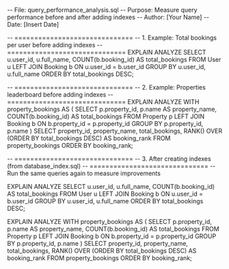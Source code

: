 -- File: query_performance_analysis.sql
-- Purpose: Measure query performance before and after adding indexes
-- Author: [Your Name]
-- Date: [Insert Date]

-- ==============================
-- 1. Example: Total bookings per user before adding indexes
-- ==============================
EXPLAIN ANALYZE
SELECT 
    u.user_id,
    u.full_name,
    COUNT(b.booking_id) AS total_bookings
FROM User u
LEFT JOIN Booking b
    ON u.user_id = b.user_id
GROUP BY u.user_id, u.full_name
ORDER BY total_bookings DESC;

-- ==============================
-- 2. Example: Properties leaderboard before adding indexes
-- ==============================
EXPLAIN ANALYZE
WITH property_bookings AS (
    SELECT
        p.property_id,
        p.name AS property_name,
        COUNT(b.booking_id) AS total_bookings
    FROM Property p
    LEFT JOIN Booking b
        ON b.property_id = p.property_id
    GROUP BY p.property_id, p.name
)
SELECT
    property_id,
    property_name,
    total_bookings,
    RANK() OVER (ORDER BY total_bookings DESC) AS booking_rank
FROM property_bookings
ORDER BY booking_rank;

-- ==============================
-- 3. After creating indexes (from database_index.sql)
-- ==============================
-- Run the same queries again to measure improvements

EXPLAIN ANALYZE
SELECT 
    u.user_id,
    u.full_name,
    COUNT(b.booking_id) AS total_bookings
FROM User u
LEFT JOIN Booking b
    ON u.user_id = b.user_id
GROUP BY u.user_id, u.full_name
ORDER BY total_bookings DESC;

EXPLAIN ANALYZE
WITH property_bookings AS (
    SELECT
        p.property_id,
        p.name AS property_name,
        COUNT(b.booking_id) AS total_bookings
    FROM Property p
    LEFT JOIN Booking b
        ON b.property_id = p.property_id
    GROUP BY p.property_id, p.name
)
SELECT
    property_id,
    property_name,
    total_bookings,
    RANK() OVER (ORDER BY total_bookings DESC) AS booking_rank
FROM property_bookings
ORDER BY booking_rank;

